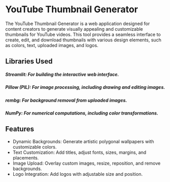 
# YouTube Thumbnail Generator

The YouTube Thumbnail Generator is a web application designed for content creators to generate visually appealing and customizable thumbnails for YouTube videos. This tool provides a seamless interface to create, edit, and download thumbnails with various design elements, such as colors, text, uploaded images, and logos.


## Libraries  Used

##### **Streamlit:** For building the interactive web interface.
##### **Pillow (PIL):** For image processing, including drawing and editing images.
##### **rembg:** For background removal from uploaded images.
##### **NumPy:** For numerical computations, including color transformations.


## Features

- Dynamic Backgrounds: Generate artistic polygonal wallpapers with customizable colors.
- Text Customization: Add titles, adjust fonts, sizes, margins, and placements.
- Image Upload: Overlay custom images, resize, reposition, and remove backgrounds.
- Logo Integration: Add logos with adjustable size and position.